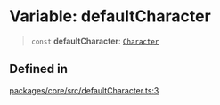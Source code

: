 # Variable: defaultCharacter

> `const` **defaultCharacter**: [`Character`](../type-aliases/Character.md)

## Defined in

[packages/core/src/defaultCharacter.ts:3](https://github.com/8bitsats/eliza/blob/b6c06b96b915454d08a65f46cfdce8da763cbf85/packages/core/src/defaultCharacter.ts#L3)
